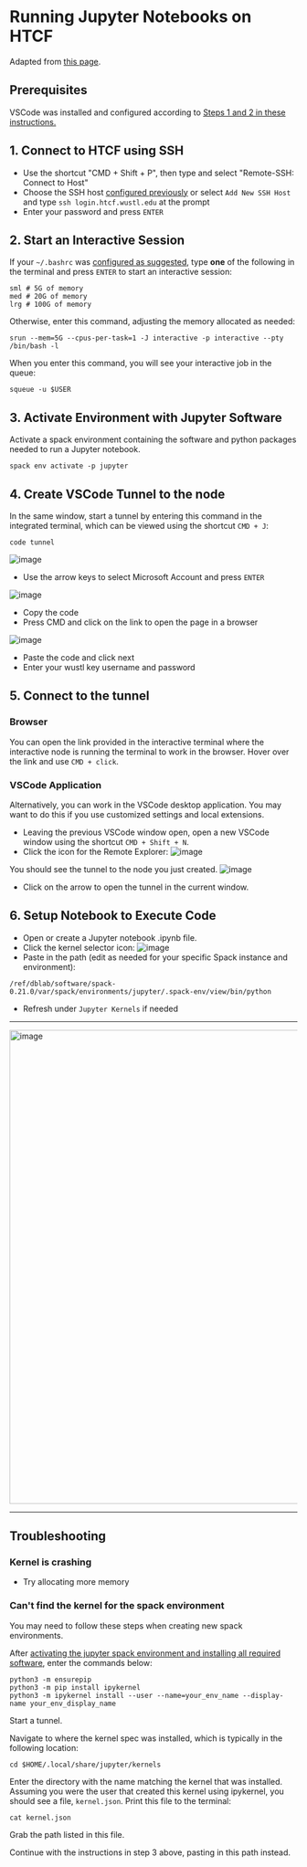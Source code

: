 # Running Jupyter Notebooks on HTCF
Adapted from [this page](https://kb.uconn.edu/space/SH/26626326576/Visual+Studio+Code+(VSCode)+Guide#:~:text=A%20common%20method%20of%20using,standard%20SLURM%20job%20scheduling%20process).

## Prerequisites
VSCode was installed and configured according to [Steps 1 and 2 in these instructions.](https://github.com/dbaldridge-lab/htcf/blob/main/vscode.md)

## 1. Connect to HTCF using SSH
- Use the shortcut "CMD + Shift + P", then type and select "Remote-SSH: Connect to Host"
- Choose the SSH host [configured previously](https://github.com/dbaldridge-lab/htcf/blob/main/vscode.md#4-configuring-ssh) or select `Add New SSH Host` and type `ssh login.htcf.wustl.edu` at the prompt
- Enter your password and press `ENTER`

## 2. Start an Interactive Session
If your `~/.bashrc` was [configured as suggested](https://github.com/dbaldridge-lab/htcf/blob/main/bashrc-howto.md), type **one** of the following in the terminal and press `ENTER` to start an interactive session:
```
sml # 5G of memory
med # 20G of memory
lrg # 100G of memory
```

Otherwise, enter this command, adjusting the memory allocated as needed:
```
srun --mem=5G --cpus-per-task=1 -J interactive -p interactive --pty /bin/bash -l
```

When you enter this command, you will see your interactive job in the queue:
```
squeue -u $USER
```

## 3. Activate Environment with Jupyter Software

Activate a spack environment containing the software and python packages needed to run a Jupyter notebook. 
```
spack env activate -p jupyter
```

## 4. Create VSCode Tunnel to the node

In the same window, start a tunnel by entering this command in the integrated terminal, which can be viewed using the shortcut `CMD + J`:
```
code tunnel
```

![image](https://github.com/dbaldridge-lab/htcf/assets/50468813/030b9235-2420-4d48-ad5f-2ce31d95c252)

 - Use the arrow keys to select Microsoft Account and press `ENTER`

 ![image](https://github.com/dbaldridge-lab/htcf/assets/50468813/169cc694-46b8-480b-9788-86fdfbd6e4b9)

 - Copy the code
 - Press CMD and click on the link to open the page in a browser
   
 ![image](https://github.com/dbaldridge-lab/htcf/assets/50468813/85ca0ab3-72c7-45db-aa22-f1e5ca4678ff)
- Paste the code and click next
- Enter your wustl key username and password

## 5. Connect to the tunnel
### Browser
You can open the link provided in the interactive terminal where the interactive node is running the terminal to work in the browser. Hover over the link and use `CMD + click`.

### VSCode Application
Alternatively, you can work in the VSCode desktop application. You may want to do this if you use customized settings and local extensions.
- Leaving the previous VSCode window open, open a new VSCode window using the shortcut `CMD + Shift + N`.
- Click the icon for the Remote Explorer:
![image](https://github.com/dbaldridge-lab/htcf/assets/50468813/02779d19-a100-43ad-8e23-26f15c17463a)

You should see the tunnel to the node you just created.
![image](https://github.com/dbaldridge-lab/htcf/assets/50468813/295da8d0-444b-4a12-8cfa-f5a0a784e3bb)
- Click on the arrow to open the tunnel in the current window.

## 6. Setup Notebook to Execute Code
- Open or create a Jupyter notebook .ipynb file.
- Click the kernel selector icon:
![image](https://github.com/dbaldridge-lab/htcf/assets/50468813/bf38db53-b56f-4107-907e-65aa8b159be4)
- Paste in the path (edit as needed for your specific Spack instance and environment):
```
/ref/dblab/software/spack-0.21.0/var/spack/environments/jupyter/.spack-env/view/bin/python
```
- Refresh under `Jupyter Kernels` if needed

---
<img width="830" alt="image" src="https://github.com/dbaldridge-lab/htcf/assets/50468813/35b5527f-93ba-4359-98ff-be02d37100e2">



---
## Troubleshooting

### Kernel is crashing
- Try allocating more memory

### Can't find the kernel for the spack environment 
You may need to follow these steps when creating new spack environments.

After [activating the jupyter spack environment and installing all required software](https://github.com/dbaldridge-lab/htcf/blob/main/spack.md#creating-a-new-environment), enter the commands below: 

```
python3 -m ensurepip
python3 -m pip install ipykernel
python3 -m ipykernel install --user --name=your_env_name --display-name your_env_display_name
```

Start a tunnel.

Navigate to where the kernel spec was installed, which is typically in the following location:
```
cd $HOME/.local/share/jupyter/kernels
```

Enter the directory with the name matching the kernel that was installed. Assuming you were the user that created this kernel using ipykernel, you should see a file, `kernel.json`. Print this file to the terminal:
```
cat kernel.json
```
Grab the path listed in this file.

Continue with the instructions in step 3 above, pasting in this path instead.









